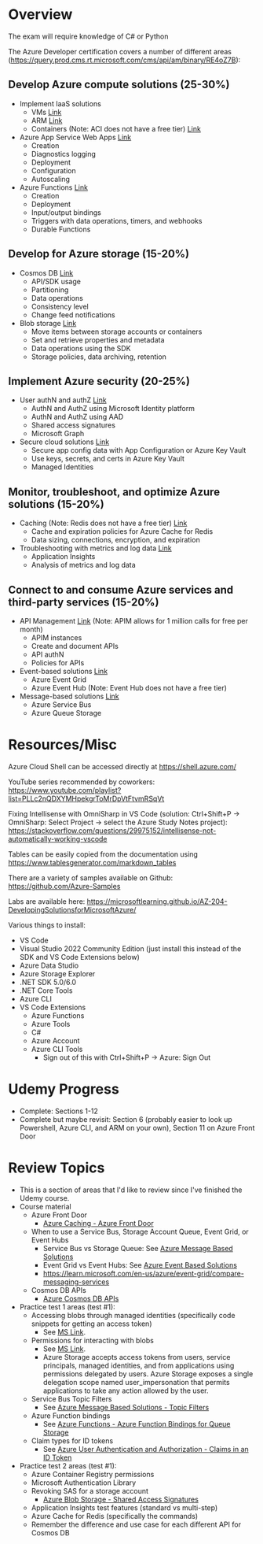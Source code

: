 # Overview
The exam will require knowledge of C# or Python

The Azure Developer certification covers a number of different areas (https://query.prod.cms.rt.microsoft.com/cms/api/am/binary/RE4oZ7B):

## Develop Azure compute solutions (25-30%)
- Implement IaaS solutions
  - VMs [Link](Azure%20IaaS%20-%20VMs.md)
  - ARM [Link](Azure%20IaaS%20-%20ARM.md)
  - Containers (Note: ACI does not have a free tier) [Link](Azure%20IaaS%20-%20Containers.md)
- Azure App Service Web Apps [Link](Azure%20App%20Service.md)
  - Creation
  - Diagnostics logging
  - Deployment
  - Configuration
  - Autoscaling
- Azure Functions [Link](Azure%20Functions.md)
  - Creation
  - Deployment
  - Input/output bindings
  - Triggers with data operations, timers, and webhooks
  - Durable Functions

## Develop for Azure storage (15-20%)
- Cosmos DB [Link](Azure%20Cosmos%20DB.md)
  - API/SDK usage
  - Partitioning
  - Data operations
  - Consistency level
  - Change feed notifications
- Blob storage [Link](Azure%20Blob%20Storage.md)
  - Move items between storage accounts or containers
  - Set and retrieve properties and metadata
  - Data operations using the SDK
  - Storage policies, data archiving, retention

## Implement Azure security (20-25%)
- User authN and authZ [Link](Azure%20User%20Authentication%20and%20Authorization.md)
  - AuthN and AuthZ using Microsoft Identity platform
  - AuthN and AuthZ using AAD
  - Shared access signatures
  - Microsoft Graph
- Secure cloud solutions [Link](Azure%20Secure%20Cloud%20Solutions.md)
  - Secure app config data with App Configuration or Azure Key Vault
  - Use keys, secrets, and certs in Azure Key Vault
  - Managed Identities

## Monitor, troubleshoot, and optimize Azure solutions (15-20%)
- Caching (Note: Redis does not have a free tier) [Link](Azure%20Caching.md)
  - Cache and expiration policies for Azure Cache for Redis
  - Data sizing, connections, encryption, and expiration
- Troubleshooting with metrics and log data [Link](Azure%20Message%20Based%20Solutions.md)
  - Application Insights
  - Analysis of metrics and log data

## Connect to and consume Azure services and third-party services (15-20%)
- API Management [Link](Azure%20API%20Management.md) (Note: APIM allows for 1 million calls for free per month)
  - APIM instances
  - Create and document APIs
  - API authN
  - Policies for APIs
- Event-based solutions [Link](Azure%20Event%20Based%20Solutions.md)
  - Azure Event Grid
  - Azure Event Hub (Note: Event Hub does not have a free tier)
- Message-based solutions [Link](Azure%20Message%20Based%20Solutions.md)
  - Azure Service Bus
  - Azure Queue Storage

# Resources/Misc
Azure Cloud Shell can be accessed directly at https://shell.azure.com/

YouTube series recommended by coworkers: https://www.youtube.com/playlist?list=PLLc2nQDXYMHpekgrToMrDpVtFtvmRSqVt

Fixing Intellisense with OmniSharp in VS Code (solution: Ctrl+Shift+P -> OmniSharp: Select Project -> select the Azure Study Notes project): https://stackoverflow.com/questions/29975152/intellisense-not-automatically-working-vscode

Tables can be easily copied from the documentation using https://www.tablesgenerator.com/markdown_tables

There are a variety of samples available on Github: https://github.com/Azure-Samples

Labs are available here: https://microsoftlearning.github.io/AZ-204-DevelopingSolutionsforMicrosoftAzure/

Various things to install:
- VS Code
- Visual Studio 2022 Community Edition (just install this instead of the SDK and VS Code Extensions below)
- Azure Data Studio
- Azure Storage Explorer
- .NET SDK 5.0/6.0
- .NET Core Tools
- Azure CLI
- VS Code Extensions
  - Azure Functions
  - Azure Tools
  - C#
  - Azure Account
  - Azure CLI Tools
    - Sign out of this with Ctrl+Shift+P -> Azure: Sign Out


# Udemy Progress
- Complete: Sections 1-12
- Complete but maybe revisit: Section 6 (probably easier to look up Powershell, Azure CLI, and ARM on your own), Section 11 on Azure Front Door


# Review Topics
- This is a section of areas that I'd like to review since I've finished the Udemy course.
- Course material
  - Azure Front Door
    - [Azure Caching - Azure Front Door](Azure%20Caching.md#azure-front-door)
  - When to use a Service Bus, Storage Account Queue, Event Grid, or Event Hubs 
    - Service Bus vs Storage Queue: See [Azure Message Based Solutions](Azure%20Message%20Based%20Solutions.md#azure-message-queues-ms-link)
    - Event Grid vs Event Hubs: See [Azure Event Based Solutions](Azure%20Event%20Based%20Solutions.md#when-should-i-use-event-grid-or-event-hubs-ms-link)
    - https://learn.microsoft.com/en-us/azure/event-grid/compare-messaging-services
  - Cosmos DB APIs
    - [Azure Cosmos DB APIs](Azure%20Cosmos%20DB.md#supported-apis)
- Practice test 1 areas (test #1):
  - Accessing blobs through managed identities (specifically code snippets for getting an access token)
    - See [MS Link](https://learn.microsoft.com/en-us/rest/api/storageservices/authorize-with-azure-active-directory).
  - Permissions for interacting with blobs
    - See [MS Link](https://learn.microsoft.com/en-us/rest/api/storageservices/authorize-with-azure-active-directory).
    - Azure Storage accepts access tokens from users, service principals, managed identities, and from applications using permissions delegated by users. Azure Storage exposes a single delegation scope named user_impersonation that permits applications to take any action allowed by the user.
  - Service Bus Topic Filters
    - See [Azure Message Based Solutions - Topic Filters](Azure%20Message%20Based%20Solutions.md#topic-filters)
  - Azure Function bindings
    - See [Azure Functions - Azure Function Bindings for Queue Storage](Azure%20Functions.md#azure-function-bindings-for-queue-storage-ms-link])
  - Claim types for ID tokens
    - See [Azure User Authentication and Authorization - Claims in an ID Token](Azure%20User%20Authentication%20and%20Authorization.md#claims-in-an-id-token-ms-link)
- Practice test 2 areas (test #1):
  - Azure Container Registry permissions
  - Microsoft Authentication Library
  - Revoking SAS for a storage account
    - [Azure Blob Storage - Shared Access Signatures](Azure%20Blob%20Storage.md#shared-access-signatures)
  - Application Insights test features (standard vs multi-step)
  - Azure Cache for Redis (specifically the commands)
  - Remember the difference and use case for each different API for Cosmos DB
